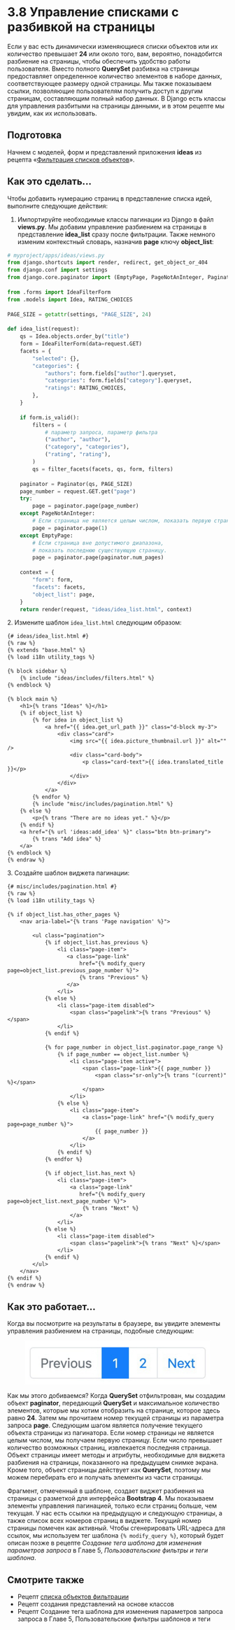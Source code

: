 # 3.8 Управление списками с разбивкой на страницы

Если у вас есть динамически изменяющиеся списки объектов или их количество превышает **24** или около того, вам, вероятно, понадобится разбиение на страницы, чтобы обеспечить удобство работы пользователя. Вместо полного **QuerySet** разбивка на страницы предоставляет определенное количество элементов в наборе данных, соответствующее размеру одной страницы. Мы также показываем ссылки, позволяющие пользователям получить доступ к другим страницам, составляющим полный набор данных. В Django есть классы для управления разбитыми на страницы данными, и в этом рецепте мы увидим, как их использовать.

## Подготовка

Начнем с моделей, форм и представлений приложения **ideas** из рецепта «[Фильтрация списков объектов](3.7-filtraciya-spiskov-obektov.md)».

## Как это сделать...

Чтобы добавить нумерацию страниц в представление списка идей, выполните следующие действия:

1. Импортируйте необходимые классы пагинации из Django в файл **views.py**. Мы добавим управление разбиением на страницы в представление **idea\_list** сразу после фильтрации. Также немного изменим контекстный словарь, назначив **page** ключу **object\_list**:

```python
# myproject/apps/ideas/views.py
from django.shortcuts import render, redirect, get_object_or_404
from django.conf import settings
from django.core.paginator import (EmptyPage, PageNotAnInteger, Paginator)

from .forms import IdeaFilterForm
from .models import Idea, RATING_CHOICES

PAGE_SIZE = getattr(settings, "PAGE_SIZE", 24)

def idea_list(request):
    qs = Idea.objects.order_by("title")
    form = IdeaFilterForm(data=request.GET)
    facets = {
        "selected": {},
        "categories": {
            "authors": form.fields["author"].queryset,
            "categories": form.fields["category"].queryset,
            "ratings": RATING_CHOICES,
        },
    }

    if form.is_valid():
        filters = (
            # параметр запроса, параметр фильтра
            ("author", "author"),
            ("category", "categories"),
            ("rating", "rating"),
        )
        qs = filter_facets(facets, qs, form, filters)

    paginator = Paginator(qs, PAGE_SIZE)
    page_number = request.GET.get("page")
    try:
        page = paginator.page(page_number)
    except PageNotAnInteger:
        # Если страница не является целым числом, показать первую страницу.
        page = paginator.page(1)
    except EmptyPage:
        # Если страница вне допустимого диапазона,
        # показать последнюю существующую страницу.
        page = paginator.page(paginator.num_pages)

    context = {
        "form": form,
        "facets": facets,
        "object_list": page,
    }
    return render(request, "ideas/idea_list.html", context)
```

2\. Измените шаблон `idea_list.html` следующим образом:

```django
{# ideas/idea_list.html #}
{% raw %}
{% extends "base.html" %}
{% load i18n utility_tags %}

{% block sidebar %}
    {% include "ideas/includes/filters.html" %}
{% endblock %}

{% block main %}
    <h1>{% trans "Ideas" %}</h1>
    {% if object_list %}
        {% for idea in object_list %}
            <a href="{{ idea.get_url_path }}" class="d-block my-3">
                <div class="card">
                    <img src="{{ idea.picture_thumbnail.url }}" alt="" />
                    <div class="card-body">
                        <p class="card-text">{{ idea.translated_title }}</p>
                    </div>
                </div>
            </a>
        {% endfor %}
        {% include "misc/includes/pagination.html" %}
    {% else %}
        <p>{% trans "There are no ideas yet." %}</p>
    {% endif %}
    <a href="{% url 'ideas:add_idea' %}" class="btn btn-primary">
        {% trans "Add idea" %}
    </a>
{% endblock %}
{% endraw %}
```

3\. Создайте шаблон виджета пагинации:

```django
{# misc/includes/pagination.html #}
{% raw %}
{% load i18n utility_tags %}

{% if object_list.has_other_pages %}
    <nav aria-label="{% trans 'Page navigation' %}">

        <ul class="pagination">
            {% if object_list.has_previous %}
                <li class="page-item">
                   <a class="page-link"
                       href="{% modify_query page=object_list.previous_page_number %}">
                       {% trans "Previous" %}
                   </a>
                </li>
            {% else %}
                <li class="page-item disabled">
                    <span class="pagelink">{% trans "Previous" %}</span>
                </li>
            {% endif %}

            {% for page_number in object_list.paginator.page_range %}
                {% if page_number == object_list.number %}
                    <li class="page-item active">
                        <span class="page-link">{{ page_number }}
                            <span class="sr-only">{% trans "(current)" %}</span>
                        </span>
                    </li>
                {% else %}
                    <li class="page-item">
                        <a class="page-link" href="{% modify_query page=page_number %}">
                            {{ page_number }}
                        </a>
                    </li>
                {% endif %}
            {% endfor %}

            {% if object_list.has_next %}
                <li class="page-item">
                    <a class="page-link"
                       href="{% modify_query page=object_list.next_page_number %}">
                        {% trans "Next" %}
                    </a>
                </li>
            {% else %}
                <li class="page-item disabled">
                    <span class="pagelink">{% trans "Next" %}</span>
                </li>
            {% endif %}
        </ul>
    </nav>
{% endif %}
{% endraw %}
```

## Как это работает...

Когда вы посмотрите на результаты в браузере, вы увидите элементы управления разбиением на страницы, подобные следующим:

<figure><img src="../../.gitbook/assets/pagin.jpg" alt=""><figcaption></figcaption></figure>

Как мы этого добиваемся? Когда **QuerySet** отфильтрован, мы создадим объект **paginator**, передающий **QuerySet** и максимальное количество элементов, которые мы хотим отобразить на странице, которое здесь равно **24**. Затем мы прочитаем номер текущей страницы из параметра запроса **page**. Следующим шагом является получение текущего объекта страницы из пагинатора. Если номер страницы не является целым числом, мы получаем первую страницу. Если число превышает количество возможных страниц, извлекается последняя страница. Объект страницы имеет методы и атрибуты, необходимые для виджета разбиения на страницы, показанного на предыдущем снимке экрана. Кроме того, объект страницы действует как **QuerySet**, поэтому мы можем перебирать его и получать элементы из части страницы.

Фрагмент, отмеченный в шаблоне, создает виджет разбиения на страницы с разметкой для интерфейса **Bootstrap 4**. Мы показываем элементы управления пагинацией, только если страниц больше, чем текущая. У нас есть ссылки на предыдущую и следующую страницы, а также список всех номеров страниц в виджете. Текущий номер страницы помечен как активный. Чтобы сгенерировать URL-адреса для ссылок, мы используем тег шаблона `{% modify_query %}`, который будет описан позже в рецепте _Создание тега шаблона для изменения параметров запроса_ в Главе 5, _Пользовательские фильтры и теги шаблона_.

## Смотрите также

* Рецепт [списка объектов фильтрации](3.7-filtraciya-spiskov-obektov.md)
* Рецепт создания представлений на основе классов
* Рецепт Создание тега шаблона для изменения параметров запроса запроса в Главе 5, Пользовательские фильтры шаблонов и теги
